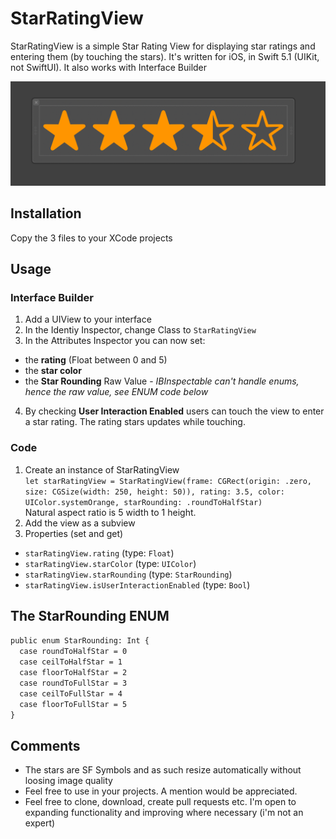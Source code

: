 # StarRatingView
StarRatingView is a simple Star Rating View for displaying star ratings and entering them (by touching the stars). It's written for iOS, in Swift 5.1 (UIKit, not SwiftUI). It also works with Interface Builder

![Alt text](starRatingViewInIntefaceBuilder.png?raw=true "StarRatingView in InterfaceBuilder")

## Installation
Copy the 3 files to your XCode projects

## Usage
### Interface Builder
1. Add a UIView to your interface
2. In the Identiy Inspector, change Class to `StarRatingView`
3. In the Attributes Inspector you can now set:
 * the **rating** (Float between 0 and 5)
 * the **star color**
 * the **Star Rounding** Raw Value - *IBInspectable can't handle enums, hence the raw value, see ENUM code below*
4. By checking **User Interaction Enabled** users can touch the view to enter a star rating. The rating stars updates while touching.

### Code
1. Create an instance of StarRatingView  
`let starRatingView = StarRatingView(frame: CGRect(origin: .zero, size: CGSize(width: 250, height: 50)), rating: 3.5, color: UIColor.systemOrange, starRounding: .roundToHalfStar)`  
Natural aspect ratio is 5 width to 1 height. 
2. Add the view as a subview
3. Properties (set and get)
 * `starRatingView.rating` (type: `Float`)
 * `starRatingView.starColor` (type: `UIColor`)
 * `starRatingView.starRounding` (type: `StarRounding`)
 * `starRatingView.isUserInteractionEnabled` (type: `Bool`)

## The StarRounding ENUM
`public enum StarRounding: Int {`  
`  case roundToHalfStar = 0`  
`  case ceilToHalfStar = 1`  
`  case floorToHalfStar = 2`  
`  case roundToFullStar = 3`  
`  case ceilToFullStar = 4`  
`  case floorToFullStar = 5`  
`}`

## Comments
* The stars are SF Symbols and as such resize automatically without loosing image quality
* Feel free to use in your projects. A mention would be appreciated. 
* Feel free to clone, download, create pull requests etc. I'm open to expanding functionality and improving where necessary (i'm not an expert)

